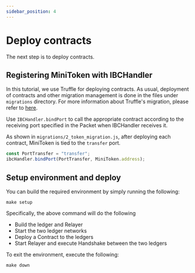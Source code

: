 ```yaml
---
sidebar_position: 4
---
```


# Deploy contracts

The next step is to deploy contracts.

## Registering MiniToken with IBCHandler

In this tutorial, we use Truffle for deploying contracts.
As usual, deployment of contracts and other migration management is done in the files under `migrations` directory.
For more information about Truffle's migration, please refer to [here](https://www.trufflesuite.com/docs/truffle/getting-started/running-migrations).

Use `IBCHandler.bindPort` to call the appropriate contract according to the receiving port specified in the Packet when IBCHandler receives it.

As shown in `migrations/2_token_migration.js`, after deploying each contract, MiniToken is tied to the `transfer` port.

```js
const PortTransfer = "transfer";
ibcHandler.bindPort(PortTransfer, MiniToken.address);
```

## Setup environment and deploy

You can build the required environment by simply running the following:

```
make setup
```

Specifically, the above command will do the following
- Build the ledger and Relayer
- Start the two ledger networks
- Deploy a Contract to the ledgers
- Start Relayer and execute Handshake between the two ledgers

To exit the environment, execute the following:

```
make down
```

